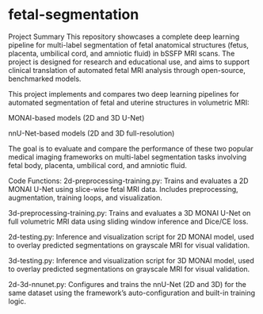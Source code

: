 # fetal-segmentation

Project Summary
This repository showcases a complete deep learning pipeline for multi-label segmentation of fetal anatomical structures (fetus, placenta, umbilical cord, and amniotic fluid) in bSSFP MRI scans. The project is designed for research and educational use, and aims to support clinical translation of automated fetal MRI analysis through open-source, benchmarked models.

This project implements and compares two deep learning pipelines for automated segmentation of fetal and uterine structures in volumetric MRI:

MONAI-based models (2D and 3D U-Net)

nnU-Net-based models (2D and 3D full-resolution)

The goal is to evaluate and compare the performance of these two popular medical imaging frameworks on multi-label segmentation tasks involving fetal body, placenta, umbilical cord, and amniotic fluid.

Code Functions:
2d-preprocessing-training.py: Trains and evaluates a 2D MONAI U-Net using slice-wise fetal MRI data. Includes preprocessing, augmentation, training loops, and visualization.

3d-preprocessing-training.py: Trains and evaluates a 3D MONAI U-Net on full volumetric MRI data using sliding window inference and Dice/CE loss.

2d-testing.py: Inference and visualization script for  2D MONAI model, used to overlay predicted segmentations on grayscale MRI for visual validation.

3d-testing.py: Inference and visualization script for 3D MONAI model, used to overlay predicted segmentations on grayscale MRI for visual validation.

2d-3d-nnunet.py: Configures and trains the nnU-Net (2D and 3D) for the same dataset using the framework’s auto-configuration and built-in training logic.
